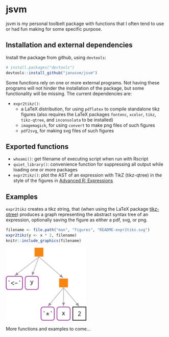 
<!-- README.md is generated from README.Rmd. Please edit that file -->
jsvm
====

jsvm is my personal toolbelt package with functions that I often tend to use or had fun making for some specific purpose.

Installation and external dependencies
--------------------------------------

Install the package from github, using `devtools`:

``` r
# install.packages("devtools")
devtools::install_github("janusvm/jsvm")
```

Some functions rely on one or more external programs. Not having these programs will not hinder the installation of the package, but some functionality will be missing. The current dependencies are:

-   `expr2tikz()`:
    -   a LaTeX distribution, for using `pdflatex` to compile standalone tikz figures (also requires the LaTeX packages `fontenc`, `xcolor`, `tikz`, `tikz-qtree`, and `inconsolata` to be installed)
    -   `imagemagick`, for using `convert` to make png files of such figures
    -   `pdf2svg`, for making svg files of such figures

Exported functions
------------------

-   `whoami()`: get filename of executing script when run with Rscript
-   `quiet_library()`: convenience function for suppressing all output while loading one or more packages
-   `expr2tikz()`: plot the AST of an expression with TikZ (tikz-qtree) in the style of the figures in [Advanced R: Expressions](https://adv-r.hadley.nz/expressions.html)

Examples
--------

`expr2tikz` creates a tikz string, that (when using the LaTeX package [tikz-qtree](https://ctan.org/pkg/tikz-qtree)) produces a graph representing the abstract syntax tree of an expression, optionally saving the figure as either a pdf, svg, or png.

``` r
filename <- file.path("man", "figures", "README-expr2tikz.svg")
expr2tikz(y <- x * 2, filename)
knitr::include_graphics(filename)
```

<img src="man/figures/README-expr2tikz.svg" width="50%" />

More functions and examples to come...
